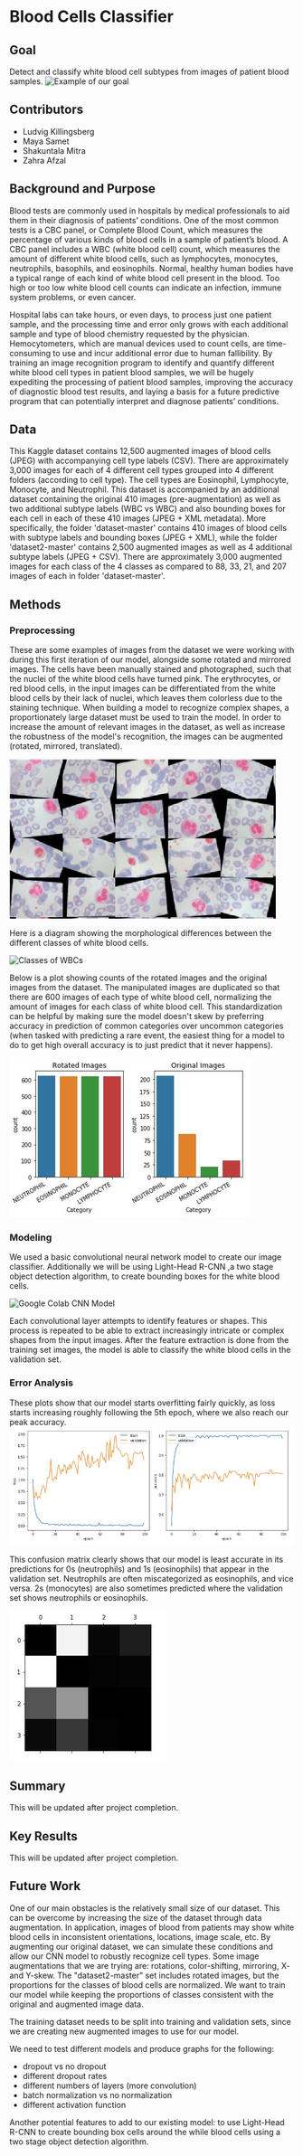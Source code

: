 # Blood Cells Classifier

## Goal
Detect and classify white blood cell subtypes from images of patient blood samples. 
 ![Example of our goal](https://encrypted-tbn0.gstatic.com/images?q=tbn:ANd9GcR8vEQ4sYF2lpb8Itc4qKCGEQX6cVbZGd1maI3QuB9EuEVVzqgR)

## Contributors
+ Ludvig Killingsberg
+ Maya Samet
+ Shakuntala Mitra
+ Zahra Afzal

## Background and Purpose
  Blood tests are commonly used in hospitals by medical professionals to aid them in their diagnosis of patients’ conditions. One of the most common tests is a CBC panel, or Complete Blood Count, which measures the percentage of various kinds of blood cells in a sample of patient’s blood. A CBC panel includes a WBC (white blood cell) count, which measures the amount of different white blood cells, such as lymphocytes, monocytes, neutrophils, basophils, and eosinophils. Normal, healthy human bodies have a typical range of each kind of white blood cell present in the blood. Too high or too low white blood cell counts can indicate an infection, immune system problems, or even cancer. 

  Hospital labs can take hours, or even days, to process just one patient sample, and the processing time and error only grows with each additional sample and type of blood chemistry requested by the physician. Hemocytometers, which are manual devices used to count cells, are time-consuming to use and incur additional error due to human fallibility. By training an image recognition program to identify and quantify different white blood cell types in patient blood samples, we will be hugely expediting the processing of patient blood samples, improving the accuracy of diagnostic blood test results, and laying a basis for a future predictive program that can potentially interpret and diagnose patients’ conditions. 

## Data
This Kaggle dataset contains 12,500 augmented images of blood cells (JPEG) with accompanying cell type labels (CSV). There are approximately 3,000 images for each of 4 different cell types grouped into 4 different folders (according to cell type). The cell types are Eosinophil, Lymphocyte, Monocyte, and Neutrophil. This dataset is accompanied by an additional dataset containing the original 410 images (pre-augmentation) as well as two additional subtype labels (WBC vs WBC) and also bounding boxes for each cell in each of these 410 images (JPEG + XML metadata). More specifically, the folder 'dataset-master' contains 410 images of blood cells with subtype labels and bounding boxes (JPEG + XML), while the folder 'dataset2-master' contains 2,500 augmented images as well as 4 additional subtype labels (JPEG + CSV). There are approximately 3,000 augmented images for each class of the 4 classes as compared to 88, 33, 21, and 207 images of each in folder 'dataset-master'.

## Methods
### Preprocessing
These are some examples of images from the dataset we were working with during this first iteration of our model, alongside some rotated and mirrored images. The cells have been manually stained and photographed, such that the nuclei of the white blood cells have turned pink. The erythrocytes, or red blood cells, in the input images can be differentiated from the white blood cells by their lack of nuclei, which leaves them colorless due to the staining technique. When building a model to recognize complex shapes, a proportionately large dataset must be used to train the model. In order to increase the amount of relevant images in the dataset, as well as increase the robustness of the model's recognition, the images can be augmented (rotated, mirrored, translated).

![Examples of Input Images](images/blood_ex.JPG)

Here is a diagram showing the morphological differences between the different classes of white blood cells.

![Classes of WBCs](http://eclinpath.com/wp-content/uploads/EQ-COMP.jpg)

Below is a plot showing counts of the rotated images and the original images from the dataset. The manipulated images are duplicated so that there are 600 images of each type of white blood cell, normalizing the amount of images for each class of white blood cell. This standardization can be helpful by making sure the model doesn't skew by preferring accuracy in prediction of common categories over uncommon categories (when tasked with predicting a rare event, the easiest thing for a model to do to get high overall accuracy is to just predict that it never happens). 

![Image Ratios](images/blood_imageratios.JPG)

### Modeling
We used a basic convolutional neural network model to create our image classifier.
Additionally we will be using Light-Head R-CNN ,a two stage object detection algorithm, to create bounding boxes for the white blood cells.  

![Google Colab CNN Model](http://personal.ie.cuhk.edu.hk/~ccloy/project_target_code/images/fig3.png)

Each convolutional layer attempts to identify features or shapes. This process is repeated to be able to extract increasingly intricate or complex shapes from the input images. After the feature extraction is done from the training set images, the model is able to classify the white blood cells in the validation set.

### Error Analysis
These plots show that our model starts overfitting fairly quickly, as loss starts increasing roughly following the 5th epoch, where we also reach our peak accuracy. 
![Training vs Validation Loss](images/blood_trainvtestloss.JPG)

This confusion matrix clearly shows that our model is least accurate in its predictions for 0s (neutrophils) and 1s (eosinophils) that appear in the validation set. Neutrophils are often miscategorized as eosinophils, and vice versa. 2s (monocytes) are also sometimes predicted where the validation set shows neutrophils or eosinophils.

![Confusion Matrix](images/blood_confmatrix.JPG)

## Summary
This will be updated after project completion.

## Key Results
This will be updated after project completion.

## Future Work
One of our main obstacles is the relatively small size of our dataset. This can be overcome by increasing the size of the dataset through data augmentation. In application, images of blood from patients may show white blood cells in inconsistent orientations, locations, image scale, etc. By augmenting our original dataset, we can simulate these conditions and allow our CNN model to robustly recognize cell types. Some image augmentations that we are trying are: rotations, color-shifting, mirroring, X- and Y-skew. 
The "dataset2-master" set includes rotated images, but the proportions for the classes of blood cells are normalized. We want to train our model while keeping the proportions of classes consistent with the original and augmented image data. 

The training dataset needs to be split into training and validation sets, since we are creating new augmented images to use for our model.

We need to test different models and produce graphs for the following:
  + dropout vs no dropout
  + different dropout rates
  + different numbers of layers (more convolution)
  + batch normalization vs no normalization
  + different activation function 
  
  Another potential features to add to our existing model: to use Light-Head R-CNN to create bounding box cells around the while blood cells using a two stage object detection algorithm.

